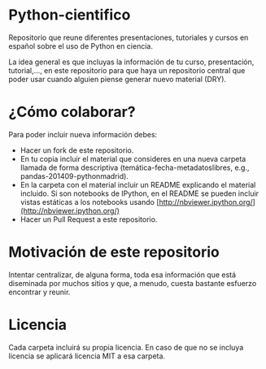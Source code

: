 Python-cientifico
=================

Repositorio que reune diferentes presentaciones, tutoriales y cursos en español sobre el uso de Python en ciencia.

La idea general es que incluyas la información de tu curso, presentación, tutorial,..., en este repositorio para que haya un repositorio central que poder usar cuando alguien piense generar nuevo material (DRY).

¿Cómo colaborar?
================

Para poder incluir nueva información debes:

* Hacer un fork de este repositorio.
* En tu copia incluir el material que consideres en una nueva carpeta llamada de forma descriptiva (temática-fecha-metadatoslibres, e.g., pandas-201409-pythonmadrid). 
* En la carpeta con el material incluir un README explicando el material incluido. Si son notebooks de IPython, en el README se pueden incluir vistas estáticas a los notebooks usando [http://nbviewer.ipython.org/](http://nbviewer.ipython.org/)
* Hacer un Pull Request a este repositorio.

Motivación de este repositorio
==============================

Intentar centralizar, de alguna forma, toda esa información que está diseminada por muchos sitios y que, a menudo, cuesta bastante esfuerzo encontrar y reunir.

Licencia
========

Cada carpeta incluirá su propia licencia. En caso de que no se incluya licencia se aplicará licencia MIT a esa carpeta.
